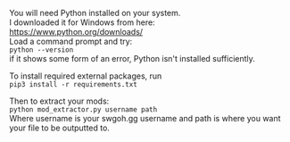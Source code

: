 You will need Python installed on your system.  
I downloaded it for Windows from here:  
https://www.python.org/downloads/  
Load a command prompt and try:  
`python --version`  
if it shows some form of an error, Python isn't installed sufficiently.  
  
To install required external packages, run  
`pip3 install -r requirements.txt`  
  
Then to extract your mods:  
`python mod_extractor.py username path`  
Where username is your swgoh.gg username and path is where you want your file to be outputted to.
